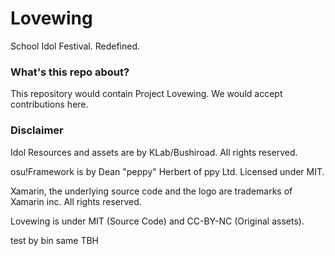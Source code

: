 # Lovewing
School Idol Festival. Redefined.

### What's this repo about?

This repository would contain Project Lovewing. We would accept contributions here.

### Disclaimer

Idol Resources and assets are by KLab/Bushiroad. All rights reserved.

osu!Framework is by Dean "peppy" Herbert of ppy Ltd. Licensed under MIT.

Xamarin, the underlying source code and the logo are trademarks of Xamarin inc. All rights reserved.

Lovewing is under MIT (Source Code) and CC-BY-NC (Original assets).

test by bin same TBH


